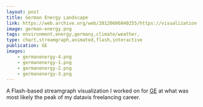 ```yaml
---
layout: post
title: German Energy Landscape
link: https://web.archive.org/web/20120606040255/https://visualization.geblogs.com/visualization/germanenergy/
image: german-energy.png
tags: environment,energy,germany,climate/weather,
type: chart,streamgraph,animated,flash,interactive
publication: GE
images:
    - germanenergy-4.png
    - germanenergy-1.png
    - germanenergy-2.png
    - germanenergy-3.png
---
```


A Flash-based streamgraph visualization I worked on for [GE](https://www.ge.com/) at what was most likely the peak of my datavis freelancing career.
